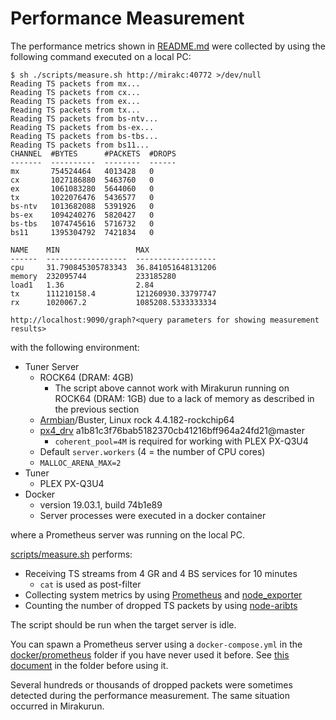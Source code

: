 # Performance Measurement

The performance metrics shown in [README.md](../README.md) were collected by
using the following command executed on a local PC:

```console
$ sh ./scripts/measure.sh http://mirakc:40772 >/dev/null
Reading TS packets from mx...
Reading TS packets from cx...
Reading TS packets from ex...
Reading TS packets from tx...
Reading TS packets from bs-ntv...
Reading TS packets from bs-ex...
Reading TS packets from bs-tbs...
Reading TS packets from bs11...
CHANNEL  #BYTES      #PACKETS  #DROPS
-------  ----------  --------  ------
mx       754524464   4013428   0
cx       1027186880  5463760   0
ex       1061083280  5644060   0
tx       1022076476  5436577   0
bs-ntv   1013682088  5391926   0
bs-ex    1094240276  5820427   0
bs-tbs   1074745616  5716732   0
bs11     1395304792  7421834   0

NAME    MIN                 MAX
------  ------------------  ------------------
cpu     31.790845305783343  36.841051648131206
memory  232095744           233185280
load1   1.36                2.84
tx      111210158.4         121260930.33797747
rx      1020067.2           1085208.5333333334

http://localhost:9090/graph?<query parameters for showing measurement results>
```

with the following environment:

* Tuner Server
  * ROCK64 (DRAM: 4GB)
    * The script above cannot work with Mirakurun running on ROCK64 (DRAM: 1GB)
      due to a lack of memory as described in the previous section
  * [Armbian]/Buster, Linux rock 4.4.182-rockchip64
  * [px4_drv] a1b81c3f76bab5182370cb41216bff964a24fd21@master
    * `coherent_pool=4M` is required for working with PLEX PX-Q3U4
  * Default `server.workers` (4 = the number of CPU cores)
  * `MALLOC_ARENA_MAX=2`
* Tuner
  * PLEX PX-Q3U4
* Docker
  * version 19.03.1, build 74b1e89
  * Server processes were executed in a docker container

where a Prometheus server was running on the local PC.

[scripts/measure.sh](../scripts/measure.sh) performs:

* Receiving TS streams from 4 GR and 4 BS services for 10 minutes
  * `cat` is used as post-filter
* Collecting system metrics by using [Prometheus] and [node_exporter]
* Counting the number of dropped TS packets by using [node-aribts]

The script should be run when the target server is idle.

You can spawn a Prometheus server using a `docker-compose.yml` in the
[docker/prometheus](../docker/prometheus) folder if you have never used it
before.  See [this document](../docker/prometheus/README.md) in the folder
before using it.

Several hundreds or thousands of dropped packets were sometimes detected during
the performance measurement.  The same situation occurred in Mirakurun.

[Armbian]: https://www.armbian.com/rock64/
[px4_drv]: https://github.com/nns779/px4_drv
[Prometheus]: https://prometheus.io/
[node_exporter]: https://github.com/prometheus/node_exporter
[node-aribts]: https://www.npmjs.com/package/aribts
